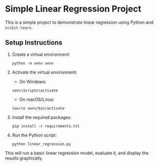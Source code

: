 
# Simple Linear Regression Project

This is a simple project to demonstrate linear regression using Python and `scikit-learn`.

## Setup Instructions

1. Create a virtual environment:
    ```
    python -m venv venv
    ```

2. Activate the virtual environment:

   - On Windows:
    ```
    venv\Scripts\activate
    ```

   - On macOS/Linux:
    ```
    source venv/bin/activate
    ```

3. Install the required packages:
    ```
    pip install -r requirements.txt
    ```

4. Run the Python script:
    ```
    python linear_regression.py
    ```

This will run a basic linear regression model, evaluate it, and display the results graphically.
